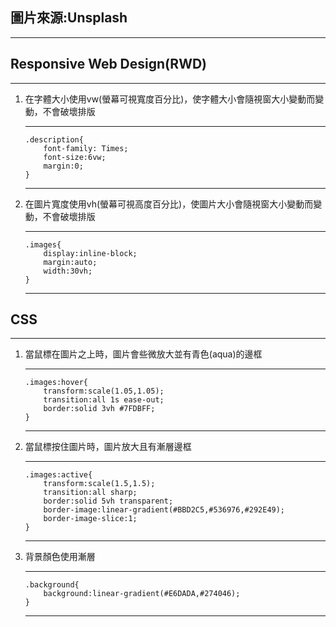 ## 圖片來源:Unsplash
---
## Responsive Web Design(RWD)
---
<ol>
<li>在字體大小使用vw(螢幕可視寬度百分比)，使字體大小會隨視窗大小變動而變動，不會破壞排版</li>

---
```
.description{
    font-family: Times;
    font-size:6vw;
    margin:0;
}
```
---
<li>在圖片寬度使用vh(螢幕可視高度百分比)，使圖片大小會隨視窗大小變動而變動，不會破壞排版</li>

---
```
.images{
    display:inline-block;
    margin:auto;
    width:30vh;
}
```
---
</ol>

## CSS
---
<ol>
<li>當鼠標在圖片之上時，圖片會些微放大並有青色(aqua)的邊框</li>

---
```
.images:hover{
    transform:scale(1.05,1.05);
    transition:all 1s ease-out;
    border:solid 3vh #7FDBFF;
}
```
---
<li>當鼠標按住圖片時，圖片放大且有漸層邊框</li>

---
```
.images:active{
    transform:scale(1.5,1.5);   
    transition:all sharp;
    border:solid 5vh transparent;
    border-image:linear-gradient(#BBD2C5,#536976,#292E49);
    border-image-slice:1;
}
```
---
<li>背景顏色使用漸層</li>

---
```
.background{
    background:linear-gradient(#E6DADA,#274046);
}
```
---
</ol>